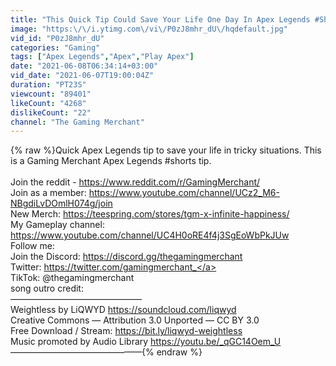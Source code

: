 ```yaml
---
title: "This Quick Tip Could Save Your Life One Day In Apex Legends #Shorts Tips"
image: "https:\/\/i.ytimg.com\/vi\/P0zJ8mhr_dU\/hqdefault.jpg"
vid_id: "P0zJ8mhr_dU"
categories: "Gaming"
tags: ["Apex Legends","Apex","Play Apex"]
date: "2021-06-08T06:34:14+03:00"
vid_date: "2021-06-07T19:00:04Z"
duration: "PT23S"
viewcount: "89401"
likeCount: "4268"
dislikeCount: "22"
channel: "The Gaming Merchant"
---
```

{% raw %}Quick Apex Legends tip to save your life in tricky situations. This is a Gaming Merchant Apex Legends #shorts tip.<br /><br />Join the reddit - <a rel="nofollow" target="blank" href="https://www.reddit.com/r/GamingMerchant/">https://www.reddit.com/r/GamingMerchant/</a><br />Join as a member: <a rel="nofollow" target="blank" href="https://www.youtube.com/channel/UCz2_M6-NBgdiLvDOmlH074g/join">https://www.youtube.com/channel/UCz2_M6-NBgdiLvDOmlH074g/join</a><br />New Merch: <a rel="nofollow" target="blank" href="https://teespring.com/stores/tgm-x-infinite-happiness/">https://teespring.com/stores/tgm-x-infinite-happiness/</a> <br />My Gameplay channel: <a rel="nofollow" target="blank" href="https://www.youtube.com/channel/UC4H0oRE4f4j3SgEoWbPkJUw">https://www.youtube.com/channel/UC4H0oRE4f4j3SgEoWbPkJUw</a><br />Follow me:<br />Join the Discord: <a rel="nofollow" target="blank" href="https://discord.gg/thegamingmerchant">https://discord.gg/thegamingmerchant</a><br />Twitter: <a rel="nofollow" target="blank" href="https://twitter.com/gamingmerchant_">https://twitter.com/gamingmerchant_</a><br />TikTok:  @thegamingmerchant<br />song outro credit: <br />––––––––––––––––––––––––––––––<br />Weightless by LiQWYD <a rel="nofollow" target="blank" href="https://soundcloud.com/liqwyd">https://soundcloud.com/liqwyd</a> <br />Creative Commons — Attribution 3.0 Unported — CC BY 3.0 <br />Free Download / Stream: <a rel="nofollow" target="blank" href="https://bit.ly/liqwyd-weightless">https://bit.ly/liqwyd-weightless</a> <br />Music promoted by Audio Library <a rel="nofollow" target="blank" href="https://youtu.be/_qGC14Oem_U">https://youtu.be/_qGC14Oem_U</a> <br />––––––––––––––––––––––––––––––{% endraw %}
